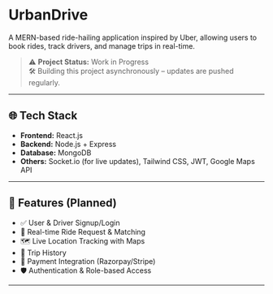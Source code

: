 # UrbanDrive

A MERN-based ride-hailing application inspired by Uber, allowing users to book rides, track drivers, and manage trips in real-time.

> ⚠️ **Project Status:** Work in Progress  
> 🛠️ Building this project asynchronously – updates are pushed regularly.

---

## 🌐 Tech Stack

- **Frontend:** React.js 
- **Backend:** Node.js + Express
- **Database:** MongoDB
- **Others:** Socket.io (for live updates), Tailwind CSS, JWT, Google Maps API

---

## 🔧 Features (Planned)

- ✅ User & Driver Signup/Login
- 🚕 Real-time Ride Request & Matching
- 🗺️ Live Location Tracking with Maps
- 📜 Trip History
- 🧾 Payment Integration (Razorpay/Stripe)
- 🛡️ Authentication & Role-based Access

---

